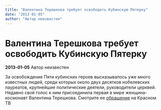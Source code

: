 ```yaml
---
title: "Валентина Терешкова требует освободить Кубинскую Пятерку"
date: "2013-01-05"
author: "Автор неизвестен"
---
```


# Валентина Терешкова требует освободить Кубинскую Пятерку

**2013-01-05** Автор неизвестен

За освобождение Пяти кубинских героев высказывалось уже много известных людей, среди которых около двух десятков нобелевских лауреатов, крупнейшие политические деятели, руководители церквей. Недавно свой голос к ним присоединила первая в мире женщина-космонавт Валентина Терешкова. Смотрите ее [обращение](http://www.krasnoetv.ru/node/17006) на Красном ТВ